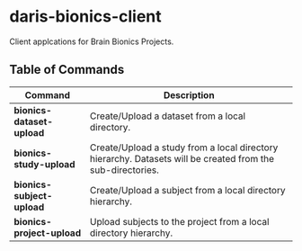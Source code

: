 # daris-bionics-client
Client applcations for Brain Bionics Projects.

## Table of Commands
**Command** | **Description** |
------------ | -------------
**bionics-dataset-upload** | Create/Upload a dataset from a local directory.  
**bionics-study-upload** | Create/Upload a study from a local directory hierarchy. Datasets will be created from the sub-directories. 
**bionics-subject-upload** | Create/Upload a subject from a local directory hierarchy.
**bionics-project-upload** | Upload subjects to the project from a local directory hierarchy.
